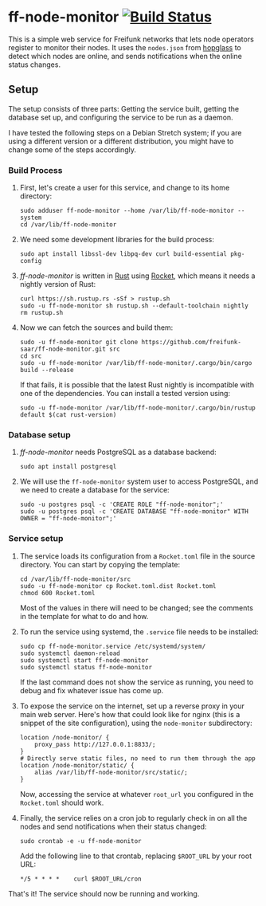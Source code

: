 # ff-node-monitor [![Build Status](https://travis-ci.org/freifunk-saar/ff-node-monitor.svg?branch=master)](https://travis-ci.org/freifunk-saar/ff-node-monitor)

This is a simple web service for Freifunk networks that lets node operators
register to monitor their nodes.  It uses the `nodes.json` from
[hopglass](https://github.com/hopglass/hopglass) to detect which nodes are
online, and sends notifications when the online status changes.

## Setup

The setup consists of three parts: Getting the service built, getting the
database set up, and configuring the service to be run as a daemon.

I have tested the following steps on a Debian Stretch system; if you are using a
different version or a different distribution, you might have to change some of
the steps accordingly.

### Build Process

1.  First, let's create a user for this service, and change to its home directory:

    ```
    sudo adduser ff-node-monitor --home /var/lib/ff-node-monitor --system
    cd /var/lib/ff-node-monitor
    ```

2.  We need some development libraries for the build process:

    ```
    sudo apt install libssl-dev libpq-dev curl build-essential pkg-config
    ```

3.  *ff-node-monitor* is written in [Rust](https://www.rust-lang.org/) using
    [Rocket](https://rocket.rs/), which means it needs a nightly version of Rust:

    ```
    curl https://sh.rustup.rs -sSf > rustup.sh
    sudo -u ff-node-monitor sh rustup.sh --default-toolchain nightly
    rm rustup.sh
    ```

4.  Now we can fetch the sources and build them:

    ```
    sudo -u ff-node-monitor git clone https://github.com/freifunk-saar/ff-node-monitor.git src
    cd src
    sudo -u ff-node-monitor /var/lib/ff-node-monitor/.cargo/bin/cargo build --release
    ```

    If that fails, it is possible that the latest Rust nightly is incompatible
    with one of the dependencies.  You can install a tested version using:

    ```
    sudo -u ff-node-monitor /var/lib/ff-node-monitor/.cargo/bin/rustup default $(cat rust-version)
    ```

### Database setup

1.  *ff-node-monitor* needs PostgreSQL as a database backend:

    ```
    sudo apt install postgresql
    ```

2.  We will use the `ff-node-monitor` system user to access PostgreSQL, and we
    need to create a database for the service:

    ```
    sudo -u postgres psql -c 'CREATE ROLE "ff-node-monitor";'
    sudo -u postgres psql -c 'CREATE DATABASE "ff-node-monitor" WITH OWNER = "ff-node-monitor";'
    ```

### Service setup

1.  The service loads its configuration from a `Rocket.toml` file in the source
    directory.  You can start by copying the template:

    ```
    cd /var/lib/ff-node-monitor/src
    sudo -u ff-node-monitor cp Rocket.toml.dist Rocket.toml
    chmod 600 Rocket.toml
    ```

    Most of the values in there will need to be changed; see the comments in the
    template for what to do and how.

2.  To run the service using systemd, the `.service` file needs to be installed:

    ```
    sudo cp ff-node-monitor.service /etc/systemd/system/
    sudo systemctl daemon-reload
    sudo systemctl start ff-node-monitor
    sudo systemctl status ff-node-monitor
    ```

    If the last command does not show the service as running, you need to debug
    and fix whatever issue has come up.

3.  To expose the service on the internet, set up a reverse proxy in your main
    web server.  Here's how that could look like for nginx (this is a snippet of
    the site configuration), using the `node-monitor` subdirectory:

    ```
    location /node-monitor/ {
        proxy_pass http://127.0.0.1:8833/;
    }
    # Directly serve static files, no need to run them through the app
    location /node-monitor/static/ {
        alias /var/lib/ff-node-monitor/src/static/;
    }
    ```

    Now, accessing the service at whatever `root_url` you configured in the
    `Rocket.toml` should work.

4.  Finally, the service relies on a cron job to regularly check in on all the
    nodes and send notifications when their status changed:

    ```
    sudo crontab -e -u ff-node-monitor
    ```

    Add the following line to that crontab, replacing `$ROOT_URL` by your root URL:

    ```
    */5 * * * *    curl $ROOT_URL/cron
    ```

That's it!  The service should now be running and working.
